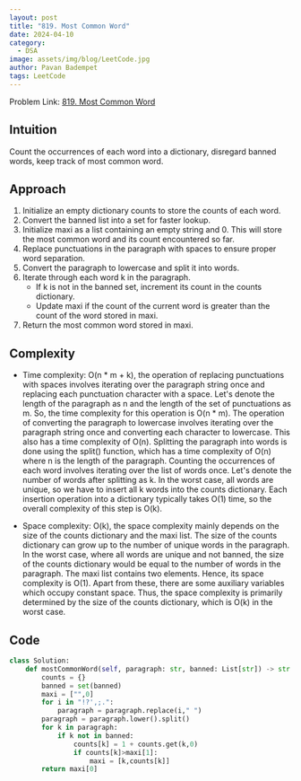 ```yaml
---
layout: post
title: "819. Most Common Word"
date: 2024-04-10
category:
  - DSA
image: assets/img/blog/LeetCode.jpg
author: Pavan Badempet
tags: LeetCode
---
```


Problem Link: [819. Most Common Word](https://leetcode.com/problems/most-common-word/description/)

## Intuition
Count the occurrences of each word into a dictionary, disregard banned words, keep track of most common word.

## Approach
1. Initialize an empty dictionary counts to store the counts of each word.
2. Convert the banned list into a set for faster lookup.
3. Initialize maxi as a list containing an empty string and 0. This will store the most common word and its count encountered so far.
4. Replace punctuations in the paragraph with spaces to ensure proper word separation.
5. Convert the paragraph to lowercase and split it into words.
6. Iterate through each word k in the paragraph.
    - If k is not in the banned set, increment its count in the counts dictionary.
    - Update maxi if the count of the current word is greater than the count of the word stored in maxi.
7. Return the most common word stored in maxi.

## Complexity
- Time complexity: 
O(n * m + k), the operation of replacing punctuations with spaces involves iterating over the paragraph string once and replacing each punctuation character with a space. Let's denote the length of the paragraph as n and the length of the set of punctuations as m. So, the time complexity for this operation is O(n * m). The operation of converting the paragraph to lowercase involves iterating over the paragraph string once and converting each character to lowercase. This also has a time complexity of O(n). Splitting the paragraph into words is done using the split() function, which has a time complexity of O(n) where n is the length of the paragraph. Counting the occurrences of each word involves iterating over the list of words once. Let's denote the number of words after splitting as k. In the worst case, all words are unique, so we have to insert all k words into the counts dictionary. Each insertion operation into a dictionary typically takes O(1) time, so the overall complexity of this step is O(k).

- Space complexity:
O(k), the space complexity mainly depends on the size of the counts dictionary and the maxi list. The size of the counts dictionary can grow up to the number of unique words in the paragraph. In the worst case, where all words are unique and not banned, the size of the counts dictionary would be equal to the number of words in the paragraph. The maxi list contains two elements. Hence, its space complexity is O(1). Apart from these, there are some auxiliary variables which occupy constant space. Thus, the space complexity is primarily determined by the size of the counts dictionary, which is O(k) in the worst case.

## Code
```python
class Solution:
    def mostCommonWord(self, paragraph: str, banned: List[str]) -> str:
        counts = {}
        banned = set(banned)
        maxi = ["",0]
        for i in "!?',;.":
            paragraph = paragraph.replace(i," ")
        paragraph = paragraph.lower().split()
        for k in paragraph:
            if k not in banned:
                counts[k] = 1 + counts.get(k,0)
                if counts[k]>maxi[1]:
                    maxi = [k,counts[k]]
        return maxi[0]
```